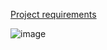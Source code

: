 [Project requirements](https://www.theodinproject.com/lessons/node-path-intermediate-html-and-css-admin-dashboard)

![image](https://github.com/user-attachments/assets/f054248e-23bd-4f65-b630-a10ff3877dc7)
